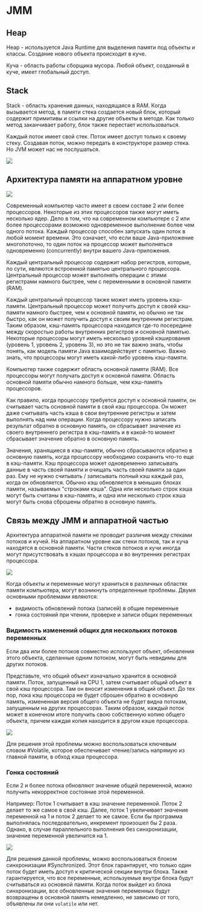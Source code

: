 # JMM
## Heap

Heap - используется Java Runtime для выделения памяти под объекты и классы.
Создание нового объекта происходит в куче.

Куча - область работы сборщика мусора.
Любой объект, созданный в куче, имеет глобальный доступ.

## Stack

Stack - область хранения данных, находящаяся в RAM.
Когда вызывается метод, в памяти стека создается новый блок, который содержит примитивы и ссылки на другие объекты в методе.
Как только метод заканчивает работу, блок также перестает использоваться.

Каждый поток имеет свой стек. Поток имеет доступ только к своему стеку. Создавая поток, можно передать в конструкторе размер стека. Но JVM может нас не послушаться.

![](/language/java/jmm/res/java-memory-model-3.png)

## Архитектура памяти на аппаратном уровне

![](/language/java/jmm/res/java-memory-model-4.png)

Современный компьютер часто имеет в своем составе 2 или более процессоров. Некоторые из этих процессоров также могут иметь несколько ядер. Дело в том, что на современном компьютере с 2 или более процессорами возможно одновременное выполнение более чем одного потока. Каждый процессор способен запускать один поток в любой момент времени. Это означает, что если ваше Java-приложение многопоточно, то один поток на процессор может выполняться одновременно (concurrently) внутри вашего Java-приложения.

Каждый центральный процессор содержит набор регистров, которые, по сути, являются встроенной памятью центрального процессора. Центральный процессор может выполнять операции с этими регистрами намного быстрее, чем с переменными в основной памяти (RAM).

Каждый центральный процессор также может иметь уровень кэш-памяти. Центральный процессор может получить доступ к своей кэш-памяти намного быстрее, чем к основной памяти, но обычно не так быстро, как он может получить доступ к своим внутренним регистрам. Таким образом, кэш-память процессора находится где-то посередине между скоростью работы внутренних регистров и основной памятью. Некоторые процессоры могут иметь несколько уровней кэширования (уровень 1, уровень 2, уровень 3), но это не так важно знать, чтобы понять, как модель памяти Java взаимодействует с памятью. Важно знать, что процессоры могут иметь какой-либо уровень кэш-памяти.

Компьютер также содержит область основной памяти (RAM). Все процессоры могут получать доступ к основной памяти. Область основной памяти обычно намного больше, чем кэш-память процессоров.

Как правило, когда процессору требуется доступ к основной памяти, он считывает часть основной памяти в свой кэш процессора. Он может даже считывать часть кэша в свои внутренние регистры и затем выполнять над ним операции. Когда процессору нужно записать результат обратно в основную память, он сбрасывает значение из своего внутреннего регистра в кэш-память и в какой-то момент сбрасывает значение обратно в основную память.

Значения, хранящиеся в кэш-памяти, обычно сбрасываются обратно в основную память, когда процессору необходимо сохранить что-то еще в кэш-памяти. Кэш процессора может одновременно записывать данные в часть своей памяти и очищать часть своей памяти за один раз. Ему не нужно считывать / записывать полный кэш каждый раз, когда он обновляется. Обычно кэш обновляется в меньших блоках памяти, называемых "строками кэша". Одна или несколько строк кэша могут быть считаны в кэш-память, и одна или несколько строк кэша могут быть снова сброшены обратно в основную память.

## Связь между JMM и аппаратной частью

Архитектура аппаратной памяти не проводит различия между стеками потоков и кучей. На аппаратном уровне как стеки потоков, так и куча находятся в основной памяти. Части стеков потоков и кучи иногда могут присутствовать в кэшах процессора и во внутренних регистрах процессора.

![](/language/java/jmm/res/java-memory-model-5.png)

Когда объекты и переменные могут храниться в различных областях памяти компьютера, могут возникнуть определенные проблемы. Двумя основными проблемами являются:

- видимость обновлений потока (записей) в общие переменные
- гонка состояний при чтении, проверке и записи общих переменных

### Видимость изменений общих для нескольких потоков переменных

Если два или более потоков совместно используют объект, обновления этого объекта, сделанные одним потоком, могут быть невидимы для других потоков.

Представьте, что общий объект изначально хранится в основной памяти. Поток, запущенный на CPU 1, затем считывает общий объект в свой кэш процессора. Там он вносит изменения в общий объект. До тех пор, пока кэш процессора не будет сброшен обратно в основную память, измененная версия общего объекта не будет видна потокам, запущенным на других процессорах. Таким образом, каждый поток может в конечном итоге получить свою собственную копию общего объекта, причем каждая копия находится в другом кэше процессора.

![](/language/java/jmm/res/java-memory-model-6.png)

Для решения этой проблемы можно воспользоваться ключевым словом #Volatile, которое обеспечивает чтение/запись напрямую из главной памяти, в обход кэша процессора.

### Гонка состояний

Если 2 и более потока обновляют значение общей переменной, можно получить некорректное состояние этой переменной.

Например:
Поток 1 считывает в кэш значение переменной. Поток 2 делает то же самое в свой кэш. Далее, поток 1 увеличивает значение переменной на 1 и поток 2 делает то же самое.
Если бы программа выполнялась последовательно, инкремент произошел бы 2 раза. Однако, в случае параллельного выполнения без синхронизации, значение переменной увеличится на 1.

![](/language/java/jmm/res/java-memory-model-7.png)

Для решения данной проблемы, можно воспользоваться блоком синхронизации #Synchronized. Этот блок гарантирует, что только один поток будет иметь доступ к критической секции внутри блока. Также гарантируется, что все переменные, используемые внутри блока будут считываться из основной памяти. Когда поток выйдет из блока синхронизации, все обновленные значения переменных будут возвращены в основной память немедленно, не зависимо от того, объявлены ли они `volatile` или нет.
